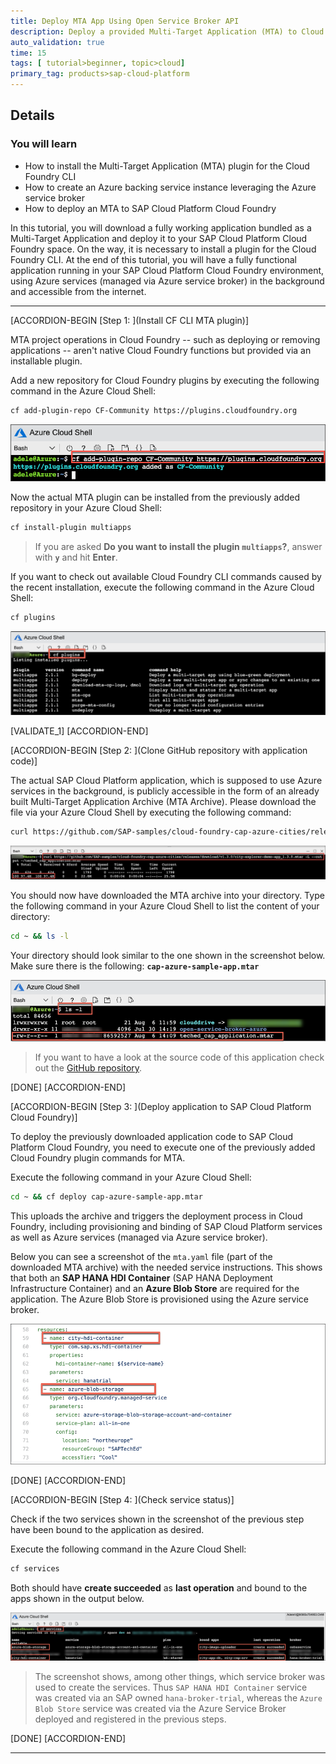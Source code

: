 ```yaml
---
title: Deploy MTA App Using Open Service Broker API
description: Deploy a provided Multi-Target Application (MTA) to Cloud Foundry, which is using an Azure backing service provided by the Azure service broker.
auto_validation: true
time: 15
tags: [ tutorial>beginner, topic>cloud]
primary_tag: products>sap-cloud-platform
---
```


## Details
### You will learn
  - How to install the Multi-Target Application (MTA) plugin for the Cloud Foundry CLI
  - How to create an Azure backing service instance leveraging the Azure service broker
  - How to deploy an MTA to SAP Cloud Platform Cloud Foundry

In this tutorial, you will download a fully working application bundled as a Multi-Target Application and deploy it to your SAP Cloud Platform Cloud Foundry space. On the way, it is necessary to install a plugin for the Cloud Foundry CLI. At the end of this tutorial, you will have a fully functional application running in your SAP Cloud Platform Cloud Foundry environment, using Azure services (managed via Azure service broker) in the background and accessible from the internet.

---

[ACCORDION-BEGIN [Step 1: ](Install CF CLI MTA plugin)]

MTA project operations in Cloud Foundry -- such as deploying or removing applications -- aren't native Cloud Foundry functions but provided via an installable plugin.

Add a new repository for Cloud Foundry plugins by executing the following command in the Azure Cloud Shell:

```Bash
cf add-plugin-repo CF-Community https://plugins.cloudfoundry.org
```

![register CF Plugin repo](register-plugin-repo.png)

Now the actual MTA plugin can be installed from the previously added repository in your Azure Cloud Shell:

```Bash
cf install-plugin multiapps
```

> If you are asked **Do you want to install the plugin `multiapps`?**, answer with **`y`** and hit **Enter**.

If you want to check out available Cloud Foundry CLI commands caused by the recent installation, execute the following command in the Azure Cloud Shell:

```Bash
cf plugins
```

![List Cloud Foundry CLI Plugin commands](cf-plugins-list.png)

[VALIDATE_1]
[ACCORDION-END]

[ACCORDION-BEGIN [Step 2: ](Clone GitHub repository with application code)]

The actual SAP Cloud Platform application, which is supposed to use Azure services in the background, is publicly accessible in the form of an already built Multi-Target Application Archive (MTA Archive). Please download the file via your Azure Cloud Shell by executing the following command:

```Bash
curl https://github.com/SAP-samples/cloud-foundry-cap-azure-cities/releases/download/1.7.4/city-explorer-demo-app.mtar -L --output ~/cap-azure-sample-app.mtar
```

![git download release](git-download.png)

You should now have downloaded the MTA archive into your directory. Type the following command in your Azure Cloud Shell to list the content of your directory:

```Bash
cd ~ && ls -l
```

Your directory should look similar to the one shown in the screenshot below. Make sure there is the following:  **`cap-azure-sample-app.mtar`**

![List directory structure](list-application.png)

> If you want to have a look at the source code of this application check out the [GitHub repository](https://github.com/SAP-samples/cloud-foundry-cap-azure-cities/).

[DONE]
[ACCORDION-END]

[ACCORDION-BEGIN [Step 3: ](Deploy application to SAP Cloud Platform Cloud Foundry)]

To deploy the previously downloaded application code to SAP Cloud Platform Cloud Foundry, you need to execute one of the previously added Cloud Foundry plugin commands for MTA.

Execute the following command in your Azure Cloud Shell:

```Bash
cd ~ && cf deploy cap-azure-sample-app.mtar
```

This uploads the archive and triggers the deployment process in Cloud Foundry, including provisioning and binding of SAP Cloud Platform services as well as Azure services (managed via Azure service broker).

Below you can see a screenshot of the `mta.yaml` file (part of the downloaded MTA archive) with the needed service instructions. This shows that both an **SAP HANA HDI Container** (SAP HANA Deployment Infrastructure Container) and an **Azure Blob Store** are required for the application. The Azure Blob Store is provisioned using the Azure service broker.

![list of needed services in mta.yaml](mta-yaml-services.png)

[DONE]
[ACCORDION-END]


[ACCORDION-BEGIN [Step 4: ](Check service status)]

Check if the two services shown in the screenshot of the previous step have been bound to the application as desired.

Execute the following command in the Azure Cloud Shell:

```Bash
cf services
```

Both should have **create succeeded** as **last operation** and bound to the apps shown in the output below.

![provisioned services](provisioned-services.png)

>The screenshot shows, among other things, which service broker was used to create the services. Thus `SAP HANA HDI Container` service was created via an SAP owned `hana-broker-trial`, whereas the `Azure Blob Store` service was created via the Azure Service Broker deployed and registered in the previous steps.

[DONE]
[ACCORDION-END]

---
